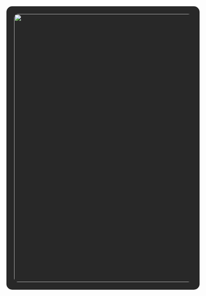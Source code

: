 <div align="center" style="background-color: #282828; padding: 20px; border-radius: 15px;">
  <img src="https://raw.githubusercontent.com/JeisonAlexis/JeisonAlexis/main/assets/banner.gif" style="border-radius: 10px; width: 600px; height: 700;"/>
  <div align="center">
  </div>
</div>
